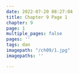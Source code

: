 ```yaml
---
date: 2022-07-20 08:27:04
title: Chapter 9 Page 1
chapter: 9
page: 1
multiple_pages: false
pages: ''
tags: dan
imagepath: "/ch09/1.jpg"
imagepaths: ''

---
```


